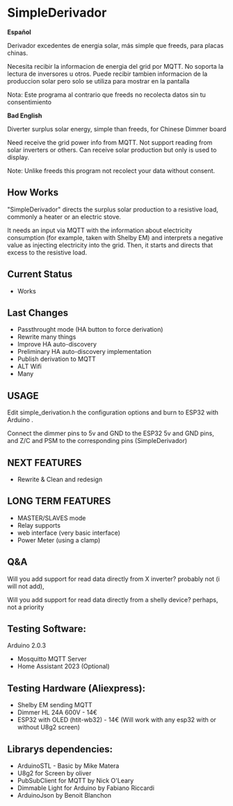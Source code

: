 # SimpleDerivador

**Español**

Derivador excedentes de energia solar, más simple que freeds, para placas chinas.

Necesita recibir la informacion de energia del grid por MQTT. No soporta la lectura de  inversores u otros.
Puede recibir tambien informacion de la produccion solar pero solo se utiliza para mostrar en la pantalla

Nota: Este programa al contrario que freeds no recolecta datos sin tu consentimiento

**Bad English**

Diverter surplus solar energy, simple than freeds, for Chinese Dimmer board

Need receive the grid power info from MQTT. Not support reading from solar inverters or others.
Can receive solar production but only is used to display.

Note: Unlike freeds this program not recolect your data without consent.

## How Works

"SimpleDerivador" directs the surplus solar production to a resistive load, commonly a heater or an electric stove.

It needs an input via MQTT with the information about electricity consumption (for example, taken with Shelby EM) and 
interprets a negative value as injecting electricity into the grid. Then, it starts and directs that excess to the resistive load.

## Current Status
  * Works

## Last Changes
  * Passthrought mode (HA button to force derivation)
  * Rewrite many things
  * Improve HA auto-discovery
  * Preliminary HA auto-discovery implementation
  * Publish derivation to MQTT 
  * ALT Wifi
  * Many

## USAGE

Edit simple_derivation.h the configuration options and burn to ESP32 with Arduino .

Connect the dimmer pins to 5v and GND to the ESP32 5v and GND pins, and Z/C and PSM to the 
corresponding pins (SimpleDerivador)

## NEXT FEATURES
  * Rewrite & Clean and redesign

## LONG TERM FEATURES
  * MASTER/SLAVES mode
  * Relay supports
  * web interface (very basic interface)
  * Power Meter (using a clamp)

## Q&A

Will you add support for read data directly from X inverter? probably not (i will not add), 

Will you add support for read data directly from a shelly device? perhaps, not a priority


## Testing Software:

Arduino 2.0.3

  * Mosquitto MQTT Server
  * Home Assistant 2023 (Optional)

## Testing Hardware (Aliexpress):

  * Shelby EM sending MQTT 
  * Dimmer HL 24A 600V - 14€
  * ESP32 with OLED (htit-wb32) - 14€ (Will work with any esp32 with or without U8g2 screen)

## Librarys dependencies:

  * ArduinoSTL - Basic by Mike Matera
  * U8g2 for Screen by oliver
  * PubSubClient for MQTT by Nick O'Leary
  * Dimmable Light for Arduino by Fabiano Riccardi
  * ArduinoJson by Benoit Blanchon
